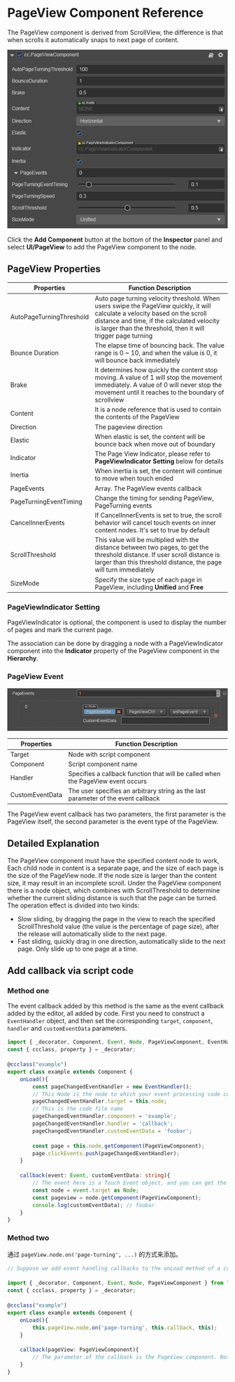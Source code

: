 # PageView Component Reference

The PageView component is derived from ScrollView, the difference is that when scrolls it automatically snaps to next page of content.

![pageview-inspector](./pageview/pageview-inspector.png)

Click the **Add Component** button at the bottom of the **Inspector** panel and select **UI/PageView** to add the PageView component to the node.

## PageView Properties

| Properties               | Function Description |
| --------------           | ----------- |
| AutoPageTurningThreshold | Auto page turning velocity threshold. When users swipe the PageView quickly, it will calculate a velocity based on the scroll distance and time, if the calculated velocity is larger than the threshold, then it will trigger page turning  |
| Bounce Duration          | The elapse time of bouncing back. The value range is 0 ~ 10, and when the value is 0, it will bounce back immediately |
| Brake                    | It determines how quickly the content stop moving. A value of 1 will stop the movement immediately. A value of 0 will never stop the movement until it reaches to the boundary of scrollview |
| Content                  | It is a node reference that is used to contain the contents of the PageView |
| Direction                | The pageview direction |
| Elastic                  | When elastic is set, the content will be bounce back when move out of boundary |
| Indicator                | The Page View Indicator, please refer to **PageViewIndicator Setting** below for details |
| Inertia                  | When inertia is set, the content will continue to move when touch ended |
| PageEvents               | Array. The PageView events callback |
| PageTurningEventTiming   | Change the timing for sending PageView, PageTurning events |
| CancelInnerEvents        | If CancelInnerEvents is set to true, the scroll behavior will cancel touch events on inner content nodes. It's set to true by default |
| ScrollThreshold          | This value will be multiplied with the distance between two pages, to get the threshold distance. If user scroll distance is larger than this threshold distance, the page will turn immediately  |
| SizeMode                 | Specify the size type of each page in PageView, including **Unified** and **Free** |

### PageViewIndicator Setting

PageViewIndicator is optional, the component is used to display the number of pages and mark the current page.

The association can be done by dragging a node with a PageViewIndicator component into the **Indicator** property of the PageView component in the **Hierarchy**.

### PageView Event

![pageview-event](./pageview/pageview-event.png)

| Properties      | Function Description |
| --------------  | ----------- |
| Target          | Node with script component |
| Component       | Script component name |
| Handler         | Specifies a callback function that will be called when the PageView event occurs |
| CustomEventData | The user specifies an arbitrary string as the last parameter of the event callback |

The PageView event callback has two parameters, the first parameter is the PageView itself, the second parameter is the event type of the PageView.

## Detailed Explanation

The PageView component must have the specified content node to work, Each child node in content is a separate page, and the size of each page is the size of the PageView node. If the node size is larger than the content size, it may result in an incomplete scroll. Under the PageView component there is a node object, which combines with ScrollThreshold to determine whether the current sliding distance is such that the page can be turned. The operation effect is divided into two kinds: 

- Slow sliding, by dragging the page in the view to reach the specified ScrollThreshold value (the value is the percentage of page size), after the release will automatically slide to the next page.
- Fast sliding, quickly drag in one direction, automatically slide to the next page. Only slide up to one page at a time.

## Add callback via script code

### Method one

The event callback added by this method is the same as the event callback added by the editor, all added by code. First you need to construct a `EventHandler` object, and then set the corresponding `target`, `component`, `handler` and `customEventData` parameters.

```ts
import { _decorator, Component, Event, Node, PageViewComponent, EventHandler } from "cc";
const { ccclass, property } = _decorator;

@ccclass("example")
export class example extends Component {
    onLoad(){
        const pageChangedEventHandler = new EventHandler();
        // This Node is the node to which your event processing code component belongs
        pageChangedEventHandler.target = this.node;
        // This is the code file name
        pageChangedEventHandler.component = 'example';
        pageChangedEventHandler.handler = 'callback';
        pageChangedEventHandler.customEventData = 'foobar';

        const page = this.node.getComponent(PageViewComponent);
        page.clickEvents.push(pageChangedEventHandler);
    }

    callback(event: Event, customEventData: string){
        // The event here is a Touch Event object, and you can get the send node of the event by event.target
        const node = event.target as Node;
        const pageview = node.getComponent(PageViewComponent);
        console.log(customEventData); // foobar
    }
}
```

### Method two

通过 `pageView.node.on('page-turning', ...)` 的方式来添加。

```ts
// Suppose we add event handling callbacks to the onLoad method of a component and perform event handling in the callback function:

import { _decorator, Component, Event, Node, PageViewComponent } from "cc";
const { ccclass, property } = _decorator;

@ccclass("example")
export class example extends Component {
    onLoad(){
        this.pageView.node.on('page-turning', this.callback, this);
    }

    callback(pageView: PageViewComponent){
        // The parameter of the callback is the PageView component. Note that events registered this way cannot pass customEventData
    }
}
```
